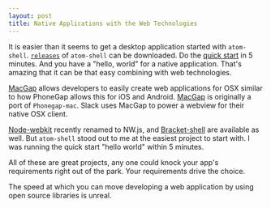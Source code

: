 ```yaml
---
layout: post
title: Native Applications with the Web Technologies
---
```


It is easier than it seems to get a desktop application started with `atom-shell`. [`releases`](https://github.com/atom/atom-shell/releases) of `atom-shell` can be downloaded. Do the [quick start](https://github.com/atom/atom-shell/blob/master/docs/tutorial/quick-start.md) in 5 minutes. And you have a "hello, world" for a native application. That's amazing that it can be that easy combining with web technologies.

[MacGap](https://github.com/MacGapProject/MacGap1) allows developers to easily create web applications for OSX similar to how PhoneGap allows this for iOS and Android. [MacGap](https://github.com/MacGapProject/MacGap1) is originally a port of `Phonegap-mac`. Slack uses MacGap to power a webview for their native OSX client.

[Node-webkit](https://github.com/nwjs/nw.js/tree/master) recently renamed to NW.js, and [Bracket-shell](https://github.com/adobe/brackets-shell) are available as well. But `atom-shell` stood out to me at the easiest project to start with. I was running the quick start "hello world" within 5 minutes.

All of these are great projects, any one could knock your app's requirements right out of the park. Your requirements drive the choice.

The speed at which you can move developing a web application by using open source libraries is unreal.
